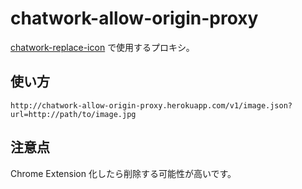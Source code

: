 chatwork-allow-origin-proxy
===========================

[chatwork-replace-icon](https://github.com/chocoby/chatwork-replace-icon) で使用するプロキシ。

使い方
------

```
http://chatwork-allow-origin-proxy.herokuapp.com/v1/image.json?url=http://path/to/image.jpg
```

注意点
------
Chrome Extension 化したら削除する可能性が高いです。
